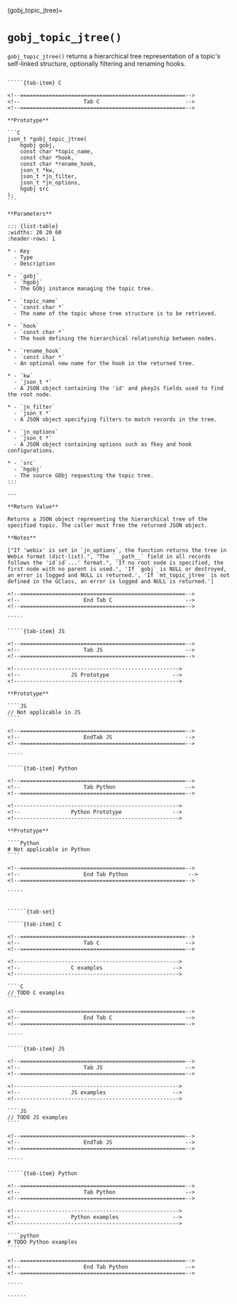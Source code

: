 <!-- ============================================================== -->
(gobj_topic_jtree)=
# `gobj_topic_jtree()`
<!-- ============================================================== -->

`gobj_topic_jtree()` returns a hierarchical tree representation of a topic's self-linked structure, optionally filtering and renaming hooks.

<!------------------------------------------------------------>
<!--                    Prototypes                          -->
<!------------------------------------------------------------>

``````{tab-set}

`````{tab-item} C

<!--====================================================-->
<!--                    Tab C                           -->
<!--====================================================-->

**Prototype**

```C
json_t *gobj_topic_jtree(
    hgobj gobj,
    const char *topic_name,
    const char *hook,
    const char *rename_hook,
    json_t *kw,
    json_t *jn_filter,
    json_t *jn_options,
    hgobj src
);
```

**Parameters**

::: {list-table}
:widths: 20 20 60
:header-rows: 1

* - Key
  - Type
  - Description

* - `gobj`
  - `hgobj`
  - The GObj instance managing the topic tree.

* - `topic_name`
  - `const char *`
  - The name of the topic whose tree structure is to be retrieved.

* - `hook`
  - `const char *`
  - The hook defining the hierarchical relationship between nodes.

* - `rename_hook`
  - `const char *`
  - An optional new name for the hook in the returned tree.

* - `kw`
  - `json_t *`
  - A JSON object containing the 'id' and pkey2s fields used to find the root node.

* - `jn_filter`
  - `json_t *`
  - A JSON object specifying filters to match records in the tree.

* - `jn_options`
  - `json_t *`
  - A JSON object containing options such as fkey and hook configurations.

* - `src`
  - `hgobj`
  - The source GObj requesting the topic tree.
:::

---

**Return Value**

Returns a JSON object representing the hierarchical tree of the specified topic. The caller must free the returned JSON object.

**Notes**

["If 'webix' is set in `jn_options`, the function returns the tree in Webix format (dict-list).", "The `__path__` field in all records follows the 'id`id`...' format.", 'If no root node is specified, the first node with no parent is used.', 'If `gobj` is NULL or destroyed, an error is logged and NULL is returned.', 'If `mt_topic_jtree` is not defined in the GClass, an error is logged and NULL is returned.']

<!--====================================================-->
<!--                    End Tab C                       -->
<!--====================================================-->

`````

`````{tab-item} JS

<!--====================================================-->
<!--                    Tab JS                          -->
<!--====================================================-->

<!---------------------------------------------------->
<!--                JS Prototype                    -->
<!---------------------------------------------------->

**Prototype**

````JS
// Not applicable in JS
````

<!--====================================================-->
<!--                    EndTab JS                       -->
<!--====================================================-->

`````

`````{tab-item} Python

<!--====================================================-->
<!--                    Tab Python                      -->
<!--====================================================-->

<!---------------------------------------------------->
<!--                Python Prototype                -->
<!---------------------------------------------------->

**Prototype**

````Python
# Not applicable in Python
````

<!--====================================================-->
<!--                    End Tab Python                   -->
<!--====================================================-->

`````

``````

<!------------------------------------------------------------>
<!--                    Examples                            -->
<!------------------------------------------------------------>

```````{dropdown} Examples

``````{tab-set}

`````{tab-item} C

<!--====================================================-->
<!--                    Tab C                           -->
<!--====================================================-->

<!---------------------------------------------------->
<!--                C examples                      -->
<!---------------------------------------------------->

````C
// TODO C examples
````

<!--====================================================-->
<!--                    End Tab C                       -->
<!--====================================================-->

`````

`````{tab-item} JS

<!--====================================================-->
<!--                    Tab JS                          -->
<!--====================================================-->

<!---------------------------------------------------->
<!--                JS examples                     -->
<!---------------------------------------------------->

````JS
// TODO JS examples
````

<!--====================================================-->
<!--                    EndTab JS                       -->
<!--====================================================-->

`````

`````{tab-item} Python

<!--====================================================-->
<!--                    Tab Python                      -->
<!--====================================================-->

<!---------------------------------------------------->
<!--                Python examples                 -->
<!---------------------------------------------------->

````python
# TODO Python examples
````

<!--====================================================-->
<!--                    End Tab Python                  -->
<!--====================================================-->

`````

``````

```````

